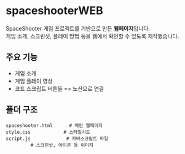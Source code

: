 # spaceshooterWEB

SpaceShooter 게임 프로젝트를 기반으로 만든 **웹페이지**입니다.  
게임 소개, 스크린샷, 플레이 방법 등을 웹에서 확인할 수 있도록 제작했습니다.

## 주요 기능
- 게임 소개
- 게임 플레이 영상
- 코드 스크립트 버튼들 => 노션으로 연결

## 폴더 구조
```
spaceshooter.html      # 메인 웹페이지
style.css            # 스타일시트
script.js             # 자바스크립트 파일
         # 스크린샷, 아이콘 등 이미지
```
